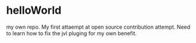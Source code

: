 # helloWorld
my own repo.
My first attaempt at open source contribution attempt.
Need to learn how to fix the jvl pluging for my own benefit.
